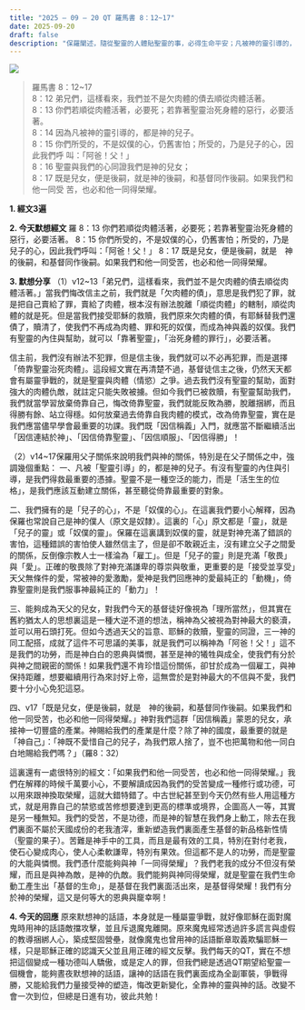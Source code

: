 ```yaml
---
title: "2025 – 09 – 20 QT 羅馬書 8：12~17"
date: 2025-09-20
draft: false
description: "保羅闡述，隨從聖靈的人體貼聖靈的事，必得生命平安；凡被神的靈引導的，都是神的兒子，領受了兒子的心，與基督同作後嗣。"
---
```


![](/images/qt.jpg)

> 羅馬書 8：12~17  
> 8：12 弟兄們，這樣看來，我們並不是欠肉體的債去順從肉體活著。  
8：13 你們若順從肉體活著，必要死；若靠著聖靈治死身體的惡行，必要活著。  
8：14 因為凡被神的靈引導的，都是神的兒子。  
8：15 你們所受的，不是奴僕的心，仍舊害怕；所受的，乃是兒子的心，因此我們呼 叫：「阿爸！父！」  
8：16 聖靈與我們的心同證我們是神的兒女；  
8：17 既是兒女，便是後嗣，就是神的後嗣，和基督同作後嗣。如果我們和他一同受 苦，也必和他一同得榮耀。  



**1.  經文3遍**

**2. 今天默想經文**
羅 8：13 你們若順從肉體活著，必要死；若靠著聖靈治死身體的惡行，必要活著。
8：15 你們所受的，不是奴僕的心，仍舊害怕；所受的，乃是兒子的心，因此我們呼叫：「阿爸！父！」
8：17 既是兒女，便是後嗣，就是　神的後嗣，和基督同作後嗣。如果我們和他一同受苦，也必和他一同得榮耀。

**3. 默想分享**
（1）v12~13「弟兄們，這樣看來，我們並不是欠肉體的債去順從肉體活著。」當我們悔改信主之前，我們就是「欠肉體的債」，意思是我們犯了罪，就是把自己賣給了罪，賣給了肉體，根本沒有辦法脫離「順從肉體」的轄制，順從肉體的就是死。但是當我們接受耶穌的救贖，我們原來欠肉體的債，有耶穌替我們還債了，贖清了，使我們不再成為肉體、罪和死的奴僕，而成為神與義的奴僕。我們有聖靈的內住與幫助，就可以「靠著聖靈」，「治死身體的罪行」，必要活著。

信主前，我們沒有辦法不犯罪，但是信主後，我們就可以不必再犯罪，而是選擇「倚靠聖靈治死肉體」。這段經文實在再清楚不過，基督徒信主之後，仍然天天都會有屬靈爭戰的，就是聖靈與肉體（情慾）之爭。過去我們沒有聖靈的幫助，面對強大的肉體仇敵，就註定只能失敗被擄。但如今我們已被救贖，有聖靈幫助我們，我們就當學習放棄倚靠自己，悔改倚靠聖靈，我們就能反敗為勝，脫離捆綁，而且得勝有餘、站立得穩。如何放棄過去倚靠自我肉體的模式，改為倚靠聖靈，實在是我們應當儘早學會最重要的功課。我們既「因信稱義」入門，就應當不斷繼續活出「因信連結於神」、「因信倚靠聖靈」、「因信順服」、「因信得勝」！

（2）v14~17保羅用父子關係來說明我們與神的關係，特別是在父子關係之中，強調幾個重點：
一、凡被「聖靈引導」的，都是神的兒子。有沒有聖靈的內住與引導，是我們得救最重要的憑據。聖靈不是一種空泛的能力，而是「活生生的位格」，是我們應該互動建立關係，甚至聽從倚靠最重要的對象。

二、我們擁有的是「兒子的心」，不是「奴僕的心」。在這裏我們要小心解釋，因為保羅也常說自己是神的僕人（原文是奴隸）。這裏的「心」原文都是「靈」，就是「兒子的靈」或「奴僕的靈」。保羅在這裏講到奴僕的靈，就是對神充滿了錯誤的害怕，這種錯誤的害怕使人雖然信主了，但是卻不敢親近主，沒有建立父子之間愛的關係，反倒像宗教人士一樣淪為「雇工」。但是「兒子的靈」則是充滿「敬畏」與「愛」。正確的敬畏除了對神充滿謙卑的尊崇與敬重，更重要的是「接受並享受」天父無條件的愛，常被神的愛激勵，愛神是我們回應神的愛最純正的「動機」，倚靠聖靈則是我們服事神最純正的「動力」！

三、能夠成為天父的兒女，對我們今天的基督徒好像視為「理所當然」，但其實在舊約猶太人的思想裏這是一種大逆不道的想法，稱神為父被視為對神最大的褻瀆，並可以用石頭打死。但如今透過天父的旨意、耶穌的救贖，聖靈的同證，三一神的同工配搭，成就了這件不可思議的美事，就是我們可以稱神為「阿爸！父！」這不是我們的功勞，而是神白白的恩典與憐憫，甚至是神的犧牲與成全，使我們有分於與神之間親密的關係！如果我們還不肯珍惜這份關係，卻甘於成為一個雇工，與神保持距離，想要繼續用行為來討好上帝，這無啻於是對神最大的不信與不愛，我們要十分小心免犯這惡。

四、v17「既是兒女，便是後嗣，就是　神的後嗣，和基督同作後嗣。如果我們和他一同受苦，也必和他一同得榮耀。」神對我們這群「因信稱義」蒙恩的兒女，承接神一切豐盛的產業。神賜給我們的產業是什麼？除了神的國度，最重要的就是「神自己」：「神既不愛惜自己的兒子，為我們眾人捨了，豈不也把萬物和他一同白白地賜給我們嗎？」（羅8：32）

這裏還有一處很特別的經文：「如果我們和他一同受苦，也必和他一同得榮耀。」我們在解釋的時候千萬要小心，不要解讀成因為我們的受苦變成一種修行或功德，可以用來跟神換取榮耀，這就大錯特錯了。中古世紀甚至到今天仍然有些人用這種方式，就是用靠自己的禁慾或苦修想要達到更高的標準或境界，企圖高人一等，其實是另一種無知。我們的受苦，不是功德，而是神的智慧在我們身上動工，除去在我們裏面不屬於天國成份的老我渣滓，重新塑造我們裏面產生基督的新品格新性情（聖靈的果子）。苦難是神手中的工具，而且是最有效的工具，特別在對付老我，使石心變成肉心，使人心柔軟謙卑，特別有果效。但這都不是人的功勞，而是聖靈的大能與憐憫。我們憑什麼能夠與神「一同得榮耀」？我們老我的成分不但沒有榮耀，而且是與神為敵，是神的仇敵。我們能夠與神同得榮耀，就是聖靈在我們生命動工產生出「基督的生命」，是基督在我們裏面活出來，是基督得榮耀！我們有分於神的榮耀，這又是何等大的恩典與竉幸啊！

**4. 今天的回應**
原來默想神的話語，本身就是一種屬靈爭戰，就好像耶穌在面對魔鬼時用神的話語敵擋攻擊，並且斥退魔鬼離開。原來魔鬼經常透過許多謊言與虛假的教導捆綁人心，築成堅固營壘，就像魔鬼也曾用神的話語斷章取義欺騙耶穌一樣，只是耶穌正確的認識天父並且用正確的經文反擊。我們每天的QT，實在不想把這個變成一種功德叫人驕傲，或是定人的罪，但我們總是透過QT期望給聖靈一個機會，能夠晝夜默想神的話語，讓神的話語在我們裏面成為全副軍裝，爭戰得勝，又能給我們力量接受神的塑造，悔改更新變化，全靠神的靈與神的話。改變不會一次到位，但總是日進有功，彼此共勉！
